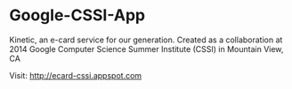 Google-CSSI-App
===============

Kinetic, an e-card service for our generation. Created as a collaboration at 2014 Google Computer Science Summer Institute (CSSI) in Mountain View, CA

Visit: http://ecard-cssi.appspot.com

